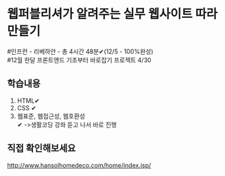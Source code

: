 # 웹퍼블리셔가 알려주는 실무 웹사이트 따라만들기
#인프런 - 리베하얀 - 총 4시간 48분✔(12/5 - 100%완성)<br>
#12월 한달 프론트앤드 기초부터 바로잡기 프로젝트 4/30

## 학습내용

1. HTML✔
2. CSS  ✔
3. 웹표준, 웹접근성, 웹호환성<br>✔
->생활코딩 강좌 듣고 나서 바로 진행

## 직접 확인해보세요
<http://www.hansolhomedeco.com/home/index.jsp/>
